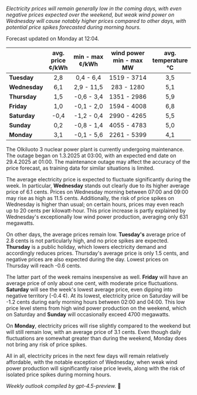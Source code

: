 *Electricity prices will remain generally low in the coming days, with even negative prices expected over the weekend, but weak wind power on Wednesday will cause notably higher prices compared to other days, with potential price spikes forecasted during morning hours.*

Forecast updated on Monday at 12:04.

|             | avg.<br>price<br>¢/kWh | min - max<br>¢/kWh | wind power<br>min - max<br>MW | avg.<br>temperature<br>°C |
|:------------|:----------------------:|:------------------:|:----------------------------:|:--------------------------:|
| **Tuesday**     |          2,8           |     0,4 - 6,4      |         1519 - 3714         |            3,5             |
| **Wednesday**   |          6,1           |     2,9 - 11,5     |          283 - 1280         |            5,1             |
| **Thursday**    |          1,5           |    -0,6 - 3,4      |         1351 - 2986         |            5,9             |
| **Friday**      |          1,0           |    -0,1 - 2,0      |         1594 - 4008         |            6,8             |
| **Saturday**    |         -0,4           |    -1,2 - 0,4      |         2990 - 4265         |            5,5             |
| **Sunday**      |          0,2           |    -0,8 - 1,4      |         4055 - 4783         |            5,0             |
| **Monday**      |          3,1           |    -0,1 - 5,6      |         2261 - 5399         |            4,1             |

The Olkiluoto 3 nuclear power plant is currently undergoing maintenance. The outage began on 1.3.2025 at 03:00, with an expected end date on 29.4.2025 at 01:00. The maintenance outage may affect the accuracy of the price forecast, as training data for similar situations is limited.

The average electricity price is expected to fluctuate significantly during the week. In particular, **Wednesday** stands out clearly due to its higher average price of 6.1 cents. Prices on Wednesday morning between 07:00 and 09:00 may rise as high as 11.5 cents. Additionally, the risk of price spikes on Wednesday is higher than usual; on certain hours, prices may even reach up to 20 cents per kilowatt-hour. This price increase is partly explained by Wednesday's exceptionally low wind power production, averaging only 631 megawatts.

On other days, the average prices remain low. **Tuesday's** average price of 2.8 cents is not particularly high, and no price spikes are expected. **Thursday** is a public holiday, which lowers electricity demand and accordingly reduces prices. Thursday's average price is only 1.5 cents, and negative prices are also expected during the day. Lowest prices on Thursday will reach -0.6 cents.

The latter part of the week remains inexpensive as well. **Friday** will have an average price of only about one cent, with moderate price fluctuations. **Saturday** will see the week's lowest average price, even dipping into negative territory (-0.4 ¢). At its lowest, electricity price on Saturday will be -1.2 cents during early morning hours between 02:00 and 04:00. This low price level stems from high wind power production on the weekend, which on Saturday and **Sunday** will occasionally exceed 4700 megawatts.

On **Monday**, electricity prices will rise slightly compared to the weekend but will still remain low, with an average price of 3.1 cents. Even though daily fluctuations are somewhat greater than during the weekend, Monday does not bring any risk of price spikes.

All in all, electricity prices in the next few days will remain relatively affordable, with the notable exception of Wednesday, when weak wind power production will significantly raise price levels, along with the risk of isolated price spikes during morning hours.

*Weekly outlook compiled by gpt-4.5-preview.* 🍃
